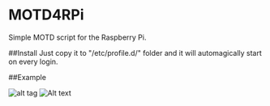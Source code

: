 # MOTD4RPi
Simple MOTD script for the Raspberry Pi.

##Install
Just copy it to "/etc/profile.d/" folder and it will automagically start on every login.

##Example

![alt tag](https://github.com/etxahun/MOTD4RPi/edit/master/MOTD_screenshot.jpg)
![Alt text](/../MOTD4RPi/edit/master/MOTD_screenshot.jpg?raw=true "Optional Title")
